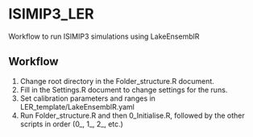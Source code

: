 # ISIMIP3_LER
Workflow to run ISIMIP3 simulations using LakeEnsemblR

## Workflow

1. Change root directory in the Folder_structure.R document.
2. Fill in the Settings.R document to change settings for the runs. 
3. Set calibration parameters and ranges in LER_template/LakeEnsemblR.yaml
4. Run Folder_structure.R and then 0_Initialise.R, followed by the other scripts in order (0_, 1_, 2_, etc.)